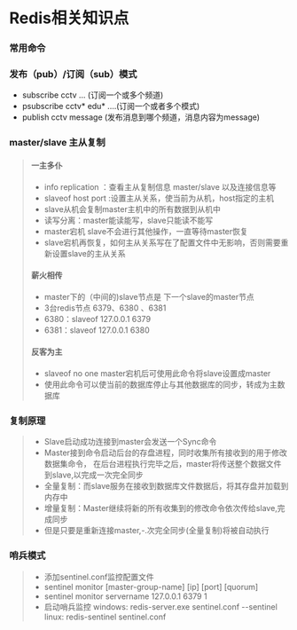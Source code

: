# Redis相关知识点

### 常用命令
### 发布（pub）/订阅（sub）模式

* subscribe cctv ... (订阅一个或多个频道)
* psubscribe cctv*  edu* ....(订阅一个或者多个模式)
* publish  cctv   message (发布消息到哪个频道，消息内容为message)

### master/slave 主从复制

> #### 一主多仆
> * info replication  ：查看主从复制信息  master/slave 以及连接信息等
> * slaveof  host port :设置主从关系，使当前为从机，host指定的主机
> * slave从机会复制master主机中的所有数据到从机中
> * 读写分离：master能读能写，slave只能读不能写
> * master宕机 slave不会进行其他操作，一直等待master恢复
> * slave宕机再恢复，如何主从关系写在了配置文件中无影响，否则需要重新设置slave的主从关系
> #### 薪火相传
> * master下的（中间的)slave节点是 下一个slave的master节点
> * 3台redis节点  6379、6380 、6381
> * 6380：slaveof 127.0.0.1 6379
> * 6381：slaveof 127.0.0.1 6380
> #### 反客为主
> * slaveof no one   master宕机后可使用此命令将slave设置成master
> * 使用此命令可以使当前的数据库停止与其他数据库的同步，转成为主数据库

### 复制原理

> * Slave启动成功连接到master会发送一个Sync命令
> * Master接到命令启动后台的存盘进程，同时收集所有接收到的用于修改数据集命令，
>   在后台进程执行完毕之后，master将传送整个数据文件到slave,以完成一次完全同步
> * 全量复制：而slave服务在接收到数据库文件数据后，将其存盘并加载到内存中
> * 增量复制：Master继续将新的所有收集到的修改命令依次传给slave,完成同步
> * 但是只要是重新连接master,-.次完全同步(全量复制)将被自动执行

### 哨兵模式

> * 添加sentinel.conf监控配置文件
> * sentinel monitor [master-group-name] [ip] [port] [quorum]
> * sentinel monitor servername  127.0.0.1 6379  1
> * 启动哨兵监控 windows: redis-server.exe sentinel.conf --sentinel  linux: redis-sentinel  sentinel.conf


